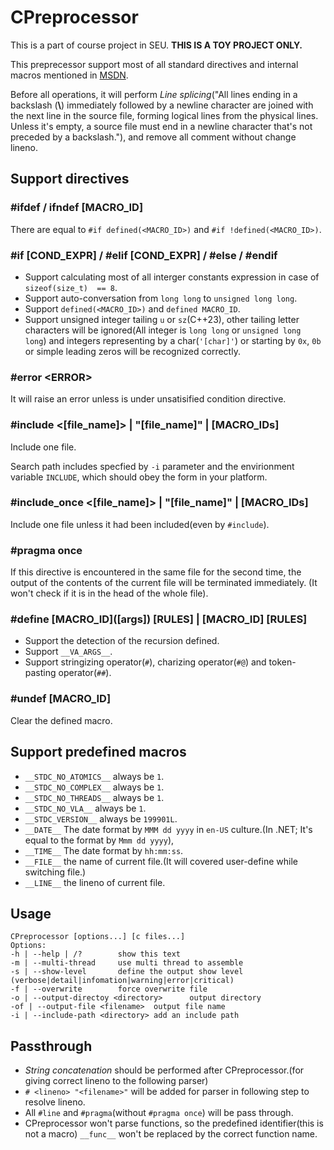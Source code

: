 # CPreprocessor

This is a part of course project in SEU. **THIS IS A TOY PROJECT ONLY.**

This preprecessor support most of all standard directives and internal macros mentioned in [MSDN](https://docs.microsoft.com/zh-cn/cpp/preprocessor/c-cpp-preprocessor-reference?view=msvc-160).

Before all operations, it will perform *Line splicing*("All lines ending in a backslash (**\\**) immediately followed by a newline character are joined with the next line in the source file, forming logical lines from the physical lines. Unless it's empty, a source file must end in a newline character that's not preceded by a backslash."), and remove all comment without change lineno.

## Support directives

### #ifdef / ifndef [MACRO_ID\]

There are equal to `#if defined(<MACRO_ID>)` and `#if !defined(<MACRO_ID>)`.

### #if \[COND_EXPR] / #elif [COND_EXPR] / #else / #endif

* Support calculating most of all interger constants expression in case of `sizeof(size_t)  == 8`.
* Support auto-conversation from `long long` to `unsigned long long`.
* Support `defined(<MACRO_ID>)` and `defined MACRO_ID`.
* Support unsigned integer tailing `u` or `sz`(C++23), other tailing letter characters will be ignored(All integer is `long long` or `unsigned long long`) and integers representing by a char(`'[char]'`) or starting by `0x`, `0b` or simple leading zeros will be recognized correctly.

### #error \<ERROR\>

It will raise an error unless is under unsatisified condition directive.

### #include \<[file_name]\> | \"[file_name]\" | [MACRO_IDs\]

Include one file.

Search path includes specfied by `-i` parameter and the envirionment variable `INCLUDE`, which should obey the form in your platform.

### #include_once \<[file_name]\> | \"[file_name]\" | [MACRO_IDs\]

Include one file unless it had been included(even by `#include`).

### #pragma once

If this directive is encountered in the same file for the second time, the output of the contents of the current file will be terminated immediately. (It won't check if it is in the head of the whole file).

### #define [MACRO_ID\]([args]) [RULES] | [MACRO_ID\] [RULES]

* Support the detection of the recursion defined.
* Support `__VA_ARGS__`.
* Support stringizing operator(`#`), charizing operator(`#@`) and token-pasting operator(`##`).

### #undef [MACRO_ID\]

Clear the defined macro.

## Support predefined macros

* `__STDC_NO_ATOMICS__` always be `1`.
* `__STDC_NO_COMPLEX__` always be `1`.
* `__STDC_NO_THREADS__` always be `1`.
* `__STDC_NO_VLA__` always be `1`.
* `__STDC_VERSION__` always be `199901L`.
* `__DATE__` The date format by `MMM dd yyyy` in `en-US` culture.(In .NET; It's equal to the format by `Mmm dd yyyy`),
* `__TIME__` The date format by `hh:mm:ss`.
* `__FILE__` the name of current file.(It will covered user-define while switching file.)
* `__LINE__` the lineno of current file.

## Usage

```plain
CPreprocessor [options...] [c files...]
Options:
-h | --help | /?        show this text
-m | --multi-thread     use multi thread to assemble
-s | --show-level       define the output show level (verbose|detail|infomation|warning|error|critical)
-f | --overwrite        force overwrite file
-o | --output-directoy <directory>      output directory
-of | --output-file <filename>  output file name
-i | --include-path <directory> add an include path
```

## Passthrough

* *String concatenation* should be performed after CPreprocessor.(for giving correct lineno to the following parser)
* `# <lineno> "<filename>"` will be added for parser in following step to resolve lineno.
* All `#line` and `#pragma`(without `#pragma once`) will be pass through.
* CPreprocessor won't parse functions, so the predefined identifier(this is not a macro) `__func__`  won't be replaced by the correct function name.

